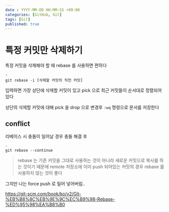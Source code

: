 ```yaml
---
date : YYYY-MM-DD HH:MM:SS +09:00
categories: [GitHub, Git]
tags: [Git]
published: true
---
```


# 특정 커밋만 삭제하기
특정 커밋을 삭제해야 할 때 rebase 를 사용하면 편하다

```
-
git rebase -i [삭제할 커밋의 직전 커밋]
```

입력하면 가장 상단에 삭제할 커밋이 있고
pick 으로 최근 커밋들이 순서대로 정렬되어 있다

상단의 삭제할 커밋에 대해 pick 을 drop 으로 변경후
`:wq` 명령으로 문서를 저장한다

## conflict
리베이스 시 충돌이 일어날 경우 
충돌 해결 후 
```
-
git rebase --continue
```

> rebase 는 기존 커밋을 그대로 사용하는 것이 아니라
> 새로운 커밋으로 복사를 하는 것이기 때문에 remote 저장소에 이미 push 되어있는 커밋의 경우
> rebase 를 사용하지 않는 것이 좋다

그치만 나는 force push 로 밀어 넣어버림..

https://git-scm.com/book/ko/v2/Git-%EB%B8%8C%EB%9E%9C%EC%B9%98-Rebase-%ED%95%98%EA%B8%B0
